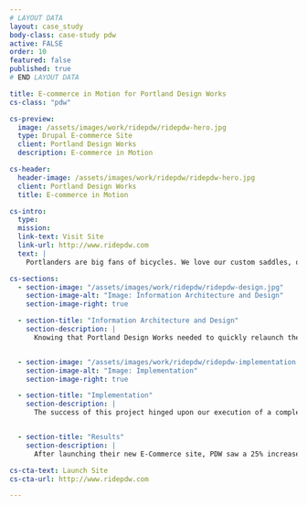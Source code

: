 ```yaml
---
# LAYOUT DATA
layout: case_study
body-class: case-study pdw
active: FALSE
order: 10
featured: false
published: true
# END LAYOUT DATA

title: E-commerce in Motion for Portland Design Works
cs-class: "pdw"

cs-preview:
  image: /assets/images/work/ridepdw/ridepdw-hero.jpg
  type: Drupal E-commerce Site
  client: Portland Design Works
  description: E-commerce in Motion

cs-header:
  header-image: /assets/images/work/ridepdw/ridepdw-hero.jpg
  client: Portland Design Works
  title: E-commerce in Motion

cs-intro:
  type:
  mission:
  link-text: Visit Site
  link-url: http://www.ridepdw.com
  text: |
    Portlanders are big fans of bicycles. We love our custom saddles, our bamboo fenders, our Italian leather handlebar grips... Seriously, we're a little obsessive when it comes to eco-friendly commuting. So when Portland Design Works, a long-time client of ThinkShout, reached out to us to reimagine their e-commerce website, we couldn't have been more excited. Portland Design Works manufactures beautiful bicycle accessories designed for everyday use. They wanted to redesign their website to reflect the craftsmanship of their merchandise with strong visuals and and an easy-to-use e-commerce checkout process.

cs-sections:
  - section-image: "/assets/images/work/ridepdw/ridepdw-design.jpg"
    section-image-alt: "Image: Information Architecture and Design"
    section-image-right: true

  - section-title: "Information Architecture and Design"
    section-description: |
      Knowing that Portland Design Works needed to quickly relaunch the new website with support for both mobile and tablet devices, we began the project with a rapid prototyping process. First, we developed a series of style tiles that explored a variety of graphic design directions. Then, we built responsive, clickable wireframes using the Foundation prototyping framework.


  - section-image: "/assets/images/work/ridepdw/ridepdw-implementation.jpg"
    section-image-alt: "Image: Implementation"
    section-image-right: true

  - section-title: "Implementation"
    section-description: |
      The success of this project hinged upon our execution of a complex data migration from their Drupal 6 e-commerce website to Drupal 7. Once we completed this upgrade, we were able to take advantage of many new tools available in Drupal 7 to develop new features for the website, including a custom store locator with proximity search, and Tumblr integration for easy blogging.


  - section-title: "Results"
    section-description: |
      After launching their new E-Commerce site, PDW saw a 25% increase in sales in the first 6 months, a 102% increase in sales of the Bird Cage H20 holder over the first year, and 47 new dealers added in the first 17 months.

cs-cta-text: Launch Site
cs-cta-url: http://www.ridepdw.com

---
```

